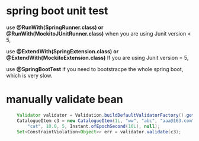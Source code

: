 
# spring boot unit test

use **@RunWith(SpringRunner.class) or @RunWith(MockitoJUnitRunner.class)**
when you are using Junit version < 5,

use **@ExtendWith(SpringExtension.class) or @ExtendWith(MockitoExtension.class)**
If you are using Junit version = 5,

use **@SpringBootTest** if you need to bootstracpe the whole spring boot, which is very slow.

# manually validate bean
```java
    Validator validator = Validation.buildDefaultValidatorFactory().getValidator();
    CatalogueItem c3 = new CatalogueItem(1L, "ww", "abc", "aaa@163.com",
        "cat", 10.0, 5, Instant.ofEpochSecond(10L), null);
    Set<ConstraintViolation<Object>> err = validator.validate(c3);
```